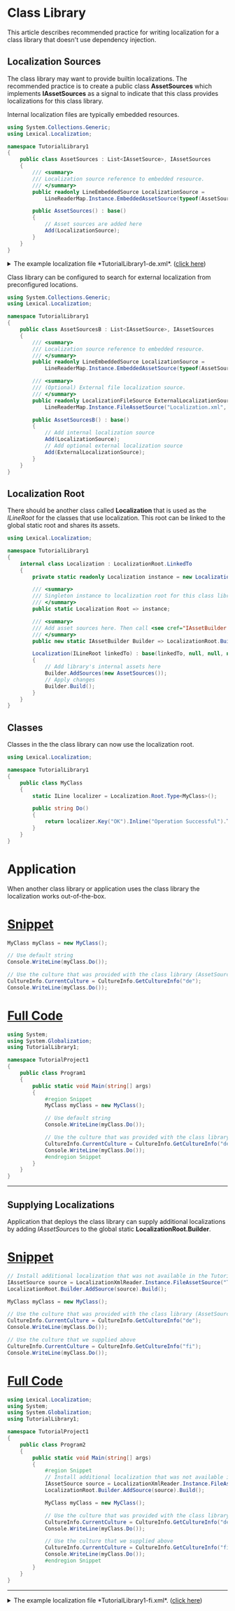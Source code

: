 # Class Library
This article describes recommended practice for writing localization for a class library that doesn't use dependency injection.

## Localization Sources
The class library may want to provide builtin localizations. 
The recommended practice is to create a public class **AssetSources** which implements **IAssetSources** as a signal 
to indicate that this class provides localizations for this class library.

Internal localization files are typically embedded resources.

```csharp
using System.Collections.Generic;
using Lexical.Localization;

namespace TutorialLibrary1
{
    public class AssetSources : List<IAssetSource>, IAssetSources
    {
        /// <summary>
        /// Localization source reference to embedded resource.
        /// </summary>
        public readonly LineEmbeddedSource LocalizationSource = 
            LineReaderMap.Instance.EmbeddedAssetSource(typeof(AssetSources).Assembly, "docs.TutorialLibrary1-de.xml");

        public AssetSources() : base()
        {
            // Asset sources are added here
            Add(LocalizationSource);
        }
    }
}

```
<details>
  <summary>The example localization file *TutorialLibrary1-de.xml*.  (<u>click here</u>)</summary>

```xml
<?xml version="1.0" encoding="UTF-8"?>
<Localization xmlns:Culture="urn:lexical.fi:Culture"
              xmlns:Type="urn:lexical.fi:Type"
              xmlns:Key="urn:lexical.fi:Key"
              xmlns="urn:lexical.fi">

  <!-- Example: Localization string for Culture "de" -->
  <Type:TutorialLibrary1.MyClass Culture="de">
    <Key:OK>Erfolgreich!</Key:OK>
  </Type:TutorialLibrary1.MyClass>

</Localization>

```
</details>

Class library can be configured to search for external localization from preconfigured locations.

```csharp
using System.Collections.Generic;
using Lexical.Localization;

namespace TutorialLibrary1
{
    public class AssetSourcesB : List<IAssetSource>, IAssetSources
    {
        /// <summary>
        /// Localization source reference to embedded resource.
        /// </summary>
        public readonly LineEmbeddedSource LocalizationSource = 
            LineReaderMap.Instance.EmbeddedAssetSource(typeof(AssetSources).Assembly, "docs.TutorialLibrary1-de.xml");

        /// <summary>
        /// (Optional) External file localization source.
        /// </summary>
        public readonly LocalizationFileSource ExternalLocalizationSource = 
            LineReaderMap.Instance.FileAssetSource("Localization.xml", throwIfNotFound: false);

        public AssetSourcesB() : base()
        {
            // Add internal localization source
            Add(LocalizationSource);
            // Add optional external localization source
            Add(ExternalLocalizationSource);
        }
    }
}

```

## Localization Root
There should be another class called **Localization** that is used as the *ILineRoot* for the classes that use localization.
This root can be linked to the global static root and shares its assets. 

```csharp
using Lexical.Localization;

namespace TutorialLibrary1
{
    internal class Localization : LocalizationRoot.LinkedTo
    {
        private static readonly Localization instance = new Localization(LocalizationRoot.Global);

        /// <summary>
        /// Singleton instance to localization root for this class library.
        /// </summary>
        public static Localization Root => instance;

        /// <summary>
        /// Add asset sources here. Then call <see cref="IAssetBuilder.Build"/> to make effective.
        /// </summary>
        public new static IAssetBuilder Builder => LocalizationRoot.Builder;

        Localization(ILineRoot linkedTo) : base(linkedTo, null, null, null, null, null)
        {
            // Add library's internal assets here
            Builder.AddSources(new AssetSources());
            // Apply changes
            Builder.Build();
        }
    }
}

```

## Classes
Classes in the the class library can now use the localization root.

```csharp
using Lexical.Localization;

namespace TutorialLibrary1
{
    public class MyClass
    {
        static ILine localizer = Localization.Root.Type<MyClass>();

        public string Do()
        {
            return localizer.Key("OK").Inline("Operation Successful").ToString();
        }
    }
}

```

# Application
When another class library or application uses the class library the localization works out-of-the-box.
# [Snippet](#tab/snippet-2)

```csharp
MyClass myClass = new MyClass();

// Use default string
Console.WriteLine(myClass.Do());

// Use the culture that was provided with the class library (AssetSources)
CultureInfo.CurrentCulture = CultureInfo.GetCultureInfo("de");
Console.WriteLine(myClass.Do());
```
# [Full Code](#tab/full-2)

```csharp
using System;
using System.Globalization;
using TutorialLibrary1;

namespace TutorialProject1
{
    public class Program1
    {
        public static void Main(string[] args)
        {
            #region Snippet
            MyClass myClass = new MyClass();

            // Use default string
            Console.WriteLine(myClass.Do());

            // Use the culture that was provided with the class library (AssetSources)
            CultureInfo.CurrentCulture = CultureInfo.GetCultureInfo("de");
            Console.WriteLine(myClass.Do());
            #endregion Snippet
        }
    }
}

```
***

## Supplying Localizations
Application that deploys the class library can supply additional localizations by adding *IAssetSource*s to the global static **LocalizationRoot.Builder**.
# [Snippet](#tab/snippet-3)

```csharp
// Install additional localization that was not available in the TutorialLibrary
IAssetSource source = LocalizationXmlReader.Instance.FileAssetSource("TutorialLibrary1-fi.xml");
LocalizationRoot.Builder.AddSource(source).Build();

MyClass myClass = new MyClass();

// Use the culture that was provided with the class library (AssetSources)
CultureInfo.CurrentCulture = CultureInfo.GetCultureInfo("de");
Console.WriteLine(myClass.Do());

// Use the culture that we supplied above
CultureInfo.CurrentCulture = CultureInfo.GetCultureInfo("fi");
Console.WriteLine(myClass.Do());
```
# [Full Code](#tab/full-3)

```csharp
using Lexical.Localization;
using System;
using System.Globalization;
using TutorialLibrary1;

namespace TutorialProject1
{
    public class Program2
    {
        public static void Main(string[] args)
        {
            #region Snippet
            // Install additional localization that was not available in the TutorialLibrary
            IAssetSource source = LocalizationXmlReader.Instance.FileAssetSource("TutorialLibrary1-fi.xml");
            LocalizationRoot.Builder.AddSource(source).Build();

            MyClass myClass = new MyClass();

            // Use the culture that was provided with the class library (AssetSources)
            CultureInfo.CurrentCulture = CultureInfo.GetCultureInfo("de");
            Console.WriteLine(myClass.Do());

            // Use the culture that we supplied above
            CultureInfo.CurrentCulture = CultureInfo.GetCultureInfo("fi");
            Console.WriteLine(myClass.Do());
            #endregion Snippet
        }
    }
}

```
***

<details>
  <summary>The example localization file *TutorialLibrary1-fi.xml*.  (<u>click here</u>)</summary>

```xml
<?xml version="1.0" encoding="UTF-8"?>
<Localization xmlns:Culture="urn:lexical.fi:Culture"
              xmlns:Type="urn:lexical.fi:Type"
              xmlns:Key="urn:lexical.fi:Key"
              xmlns="urn:lexical.fi">

  <!-- Example: Localization string for Culture "fi" -->
  <Type:TutorialLibrary1.MyClass Culture="fi">
    <Key:OK>Toiminto onnistui!</Key:OK>
  </Type:TutorialLibrary1.MyClass>

</Localization>

```
</details>
<br/>

